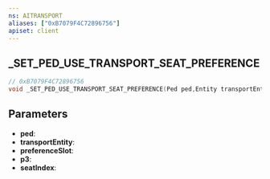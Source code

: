 ```yaml
---
ns: AITRANSPORT
aliases: ["0xB7079F4C72896756"]
apiset: client
---
```

## _SET_PED_USE_TRANSPORT_SEAT_PREFERENCE

```c
// 0xB7079F4C72896756
void _SET_PED_USE_TRANSPORT_SEAT_PREFERENCE(Ped ped,Entity transportEntity,int preferenceSlot,int p3,int seatIndex);
```


## Parameters
* **ped**:
* **transportEntity**:
* **preferenceSlot**:
* **p3**:
* **seatIndex**:



